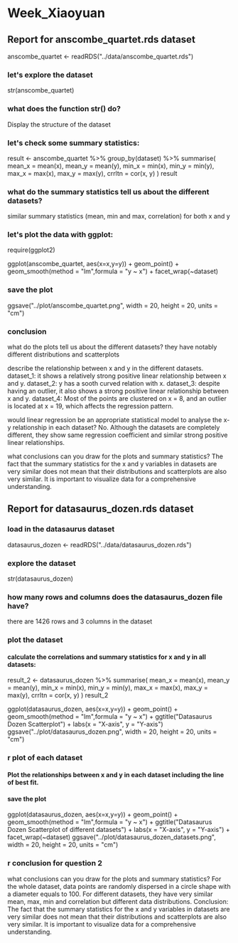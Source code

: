 # Week_Xiaoyuan
## Report for anscombe_quartet.rds dataset
anscombe_quartet <-  readRDS("../data/anscombe_quartet.rds")

### let's explore the dataset 
str(anscombe_quartet)

### what does the function str() do? 
Display the structure of the dataset

### let's check some summary statistics:

result <- anscombe_quartet %>% 
  group_by(dataset) %>% 
  summarise(
    mean_x    = mean(x),
    mean_y    = mean(y),
    min_x     = min(x), 
    min_y     = min(y),
    max_x     = max(x),
    max_y     = max(y),
    crrltn    = cor(x, y)
  )
result

### what do the summary statistics tell us about the different datasets? 
similar summary statistics (mean, min and max, correlation) for both x and y

### let's plot the data with ggplot:

require(ggplot2)

ggplot(anscombe_quartet, aes(x=x,y=y)) +
  geom_point() + 
  geom_smooth(method = "lm",formula = "y ~ x") +
  facet_wrap(~dataset)

### save the plot

ggsave("../plot/anscombe_quartet.png", width = 20, height = 20, units = "cm")


### conclusion
what do the plots tell us about the different datasets? 
they have notably different distributions and scatterplots

describe the relationship between x and y in the different datasets.
dataset_1: it shows a relatively strong positive linear relationship between x and y.
dataset_2: y has a sooth curved relation with x.
dataset_3: despite having an outlier, it also shows a strong positive linear relationship between x and y.
dataset_4: Most of the points are clustered on x = 8, and an outlier is located at x = 19, which affects the regression pattern.

would linear regression be an appropriate statistical model to analyse the x-y relationship in each dataset?
No. Although the datasets are completely different, they show same regression coefficient and similar strong positive linear relationships.

what conclusions can you draw for the plots and summary statistics? The fact that the summary statistics for the x and y variables in datasets are very similar does not mean that their distributions and scatterplots are also very similar. It is important to visualize data for a comprehensive understanding.

## Report for datasaurus_dozen.rds dataset
### load in the datasaurus dataset
datasaurus_dozen <-  readRDS("../data/datasaurus_dozen.rds")

### explore the dataset 
str(datasaurus_dozen)

### how many rows and columns does the datasaurus_dozen file have? 
there are 1426 rows and 3 columns in the dataset

### plot the dataset 
#### calculate the correlations and summary statistics for x and y in all datasets: 
result_2 <- datasaurus_dozen %>% 
  summarise(
    mean_x    = mean(x),
    mean_y    = mean(y),
    min_x     = min(x),
    min_y     = min(y),
    max_x     = max(x),
    max_y     = max(y),
    crrltn    = cor(x, y)
  )
result_2

ggplot(datasaurus_dozen, aes(x=x,y=y)) +
  geom_point() + 
  geom_smooth(method = "lm",formula = "y ~ x") +
  ggtitle("Datasaurus Dozen Scatterplot") +
  labs(x = "X-axis", y = "Y-axis") 
ggsave("../plot/datasaurus_dozen.png", width = 20, height = 20, units = "cm")


### r plot of each dataset
#### Plot the relationships between x and y in each dataset including the line of best fit.
#### save the plot 

ggplot(datasaurus_dozen, aes(x=x,y=y)) +
  geom_point() + 
  geom_smooth(method = "lm",formula = "y ~ x") +
  ggtitle("Datasaurus Dozen Scatterplot of different datasets") +
  labs(x = "X-axis", y = "Y-axis") +
  facet_wrap(~dataset)
ggsave("../plot/datasaurus_dozen_datasets.png", width = 20, height = 20, units = "cm")


### r conclusion for question 2
what conclusions can you draw for the plots and summary statistics? 
For the whole dataset, data points are randomly dispersed in a circle shape with a diameter equals to 100.
For different datasets, they have very similar mean, max, min and correlation but different data distributions.
Conclusion: The fact that the summary statistics for the x and y variables in datasets are very similar does not mean that their distributions and scatterplots are also very similar. It is important to visualize data for a comprehensive understanding.
```
